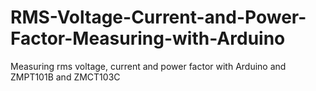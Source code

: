 # RMS-Voltage-Current-and-Power-Factor-Measuring-with-Arduino
Measuring rms voltage, current and power factor with Arduino and ZMPT101B and ZMCT103C
